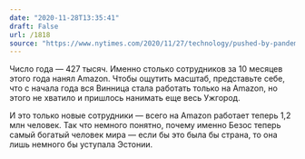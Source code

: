 ```yaml
---
date: "2020-11-28T13:35:41"
draft: False
url: /1818
source: "https://www.nytimes.com/2020/11/27/technology/pushed-by-pandemic-amazon-goes-on-a-hiring-spree-without-equal.html"
---
```


Число года — 427 тысяч. Именно столько сотрудников за 10 месяцев этого года нанял Amazon. Чтобы ощутить масштаб, представьте себе, что с начала года вся Винница стала работать только на Amazon, но этого не хватило и пришлось нанимать еще весь Ужгород. 

И это только новые сотрудники — всего на Amazon работает теперь 1,2 млн человек. Так что немного понятно, почему именно Безос теперь самый богатый человек мира — если бы это была бы страна, то она лишь немного бы уступала Эстонии.
